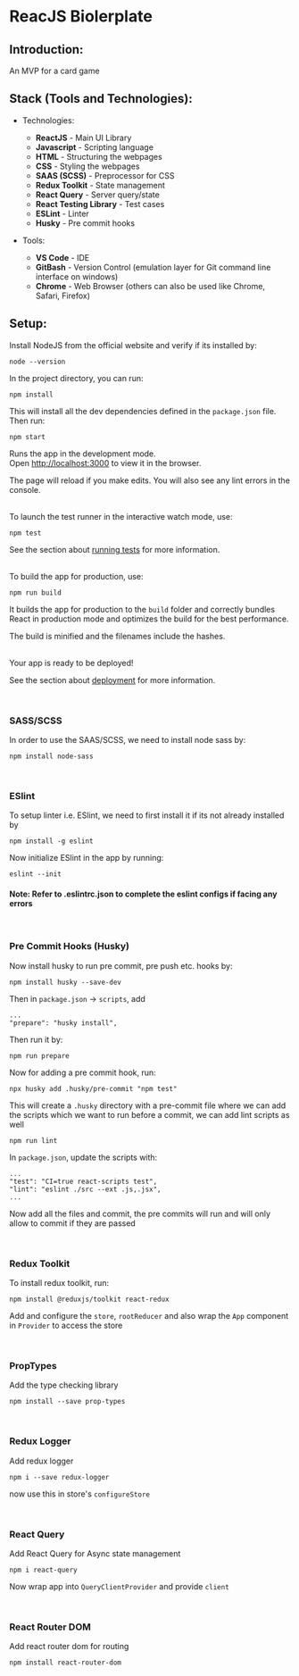# ReacJS Biolerplate

## Introduction:

An MVP for a card game

## Stack (Tools and Technologies):

- Technologies:
  - <b>ReactJS</b> - Main UI Library
  - <b>Javascript</b> - Scripting language
  - <b>HTML</b> - Structuring the webpages
  - <b>CSS</b> - Styling the webpages
  - <b>SAAS (SCSS)</b> - Preprocessor for CSS
  - <b>Redux Toolkit</b> - State management
  - <b>React Query</b> - Server query/state
  - <b>React Testing Library</b> - Test cases
  - <b>ESLint</b> - Linter
  - <b>Husky</b> - Pre commit hooks

- Tools:
  - <b>VS Code</b> - IDE
  - <b>GitBash</b> - Version Control (emulation layer for Git command line interface on windows)
  - <b>Chrome</b> - Web Browser (others can also be used like Chrome, Safari, Firefox)

## Setup:

Install NodeJS from the official website and verify if its installed by:

    node --version

In the project directory, you can run:

    npm install

This will install all the dev dependencies defined in the `package.json` file. Then run:

    npm start

Runs the app in the development mode.<br>
Open [http://localhost:3000](http://localhost:3000) to view it in the browser.

The page will reload if you make edits. You will also see any lint errors in the console.

<br>
To launch the test runner in the interactive watch mode, use:

    npm test
See the section about [running tests](https://facebook.github.io/create-react-app/docs/running-tests) for more information.

<br>
To build the app for production, use:

    npm run build
It builds the app for production to the `build` folder and correctly bundles React in production mode and optimizes the build for the best performance.

The build is minified and the filenames include the hashes.

<br>
Your app is ready to be deployed!

See the section about [deployment](https://facebook.github.io/create-react-app/docs/deployment) for more information.

<br>

### SASS/SCSS

In order to use the SAAS/SCSS, we need to install node sass by:

    npm install node-sass

<br>

### ESlint

To setup linter i.e. ESlint, we need to first install it if its not already installed by

    npm install -g eslint

Now initialize ESlint in the app by running:

    eslint --init

#### Note: Refer to .eslintrc.json to complete the eslint configs if facing any errors

<br>

### Pre Commit Hooks (Husky)

Now install husky to run pre commit, pre push etc. hooks by:

    npm install husky --save-dev

Then in `package.json` -> `scripts`, add

	...
	"prepare": "husky install",

Then run it by:

	npm run prepare

Now for adding a pre commit hook, run:

	npx husky add .husky/pre-commit "npm test"

This will create a `.husky` directory with a pre-commit file where we can add the scripts which we want to run before a commit, we can add lint scripts as well

	npm run lint

In `package.json`, update the scripts with:

	...
	"test": "CI=true react-scripts test",
	"lint": "eslint ./src --ext .js,.jsx",
	...

Now add all the files and commit, the pre commits will run and will only allow to commit if they are passed

<br>

### Redux Toolkit

To install redux toolkit, run:

	npm install @reduxjs/toolkit react-redux
  
Add and configure the `store`, `rootReducer` and also wrap the `App` component in `Provider` to access the store

<br>

### PropTypes

Add the type checking library

    npm install --save prop-types

<br>

### Redux Logger

Add redux logger

    npm i --save redux-logger

now use this in store's `configureStore`

<br>

### React Query

Add React Query for Async state management

    npm i react-query

Now wrap app into `QueryClientProvider` and provide `client`

<br>

### React Router DOM

Add react router dom for routing

    npm install react-router-dom
